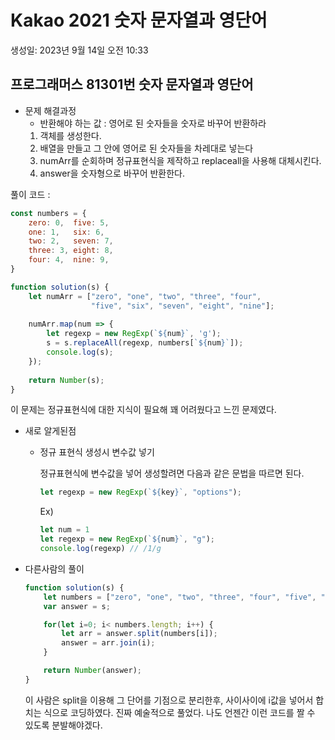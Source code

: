 # Kakao 2021 숫자 문자열과 영단어

생성일: 2023년 9월 14일 오전 10:33

## 프로그래머스 81301번 숫자 문자열과 영단어

- 문제 해결과정
    - 반환해야 하는 값 : 영어로 된 숫자들을 숫자로 바꾸어 반환하라
    1. 객체를 생성한다.
    2. 배열을 만들고 그 안에 영어로 된 숫자들을 차레대로 넣는다
    3. numArr를 순회하며 정규표현식을 제작하고 replaceall을 사용해 대체시킨다.
    4. answer을 숫자형으로 바꾸어 반환한다.

풀이 코드 :

```jsx
const numbers = {
    zero: 0,  five: 5,
    one: 1,   six: 6,
    two: 2,   seven: 7,
    three: 3, eight: 8,
    four: 4,  nine: 9,
}

function solution(s) {
    let numArr = ["zero", "one", "two", "three", "four", 
                  "five", "six", "seven", "eight", "nine"];
    
    numArr.map(num => {
        let regexp = new RegExp(`${num}`, 'g');
        s = s.replaceAll(regexp, numbers[`${num}`]);
        console.log(s);
    });
    
    return Number(s);
}
```

이 문제는 정규표현식에 대한 지식이 필요해 꽤 어려웠다고 느낀 문제였다.

- 새로 알게된점
    - 정규 표현식 생성시 변수값 넣기
        
        정규표현식에 변수값을 넣어 생성할려면 다음과 같은 문법을 따르면 된다.
        
        ```jsx
        let regexp = new RegExp(`${key}`, "options");
        ```
        
        Ex)
        
        ```jsx
        let num = 1
        let regexp = new RegExp(`${num}`, "g");
        console.log(regexp) // /1/g
        ```
        

- 다른사람의 풀이
    
    ```jsx
    function solution(s) {
        let numbers = ["zero", "one", "two", "three", "four", "five", "six", "seven", "eight", "nine"];
        var answer = s;
    
        for(let i=0; i< numbers.length; i++) {
            let arr = answer.split(numbers[i]);
            answer = arr.join(i);
        }
    
        return Number(answer);
    }
    ```
    
    이 사람은 split을 이용해 그 단어를 기점으로 분리한후, 사이사이에 i값을 넣어서 합치는 식으로 코딩하였다. 진짜 예술적으로 풀었다. 나도 언젠간 이런 코드를 짤 수 있도록 분발해야겠다.
